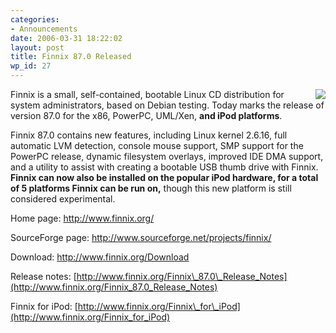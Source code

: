 ```yaml
---
categories:
- Announcements
date: 2006-03-31 18:22:02
layout: post
title: Finnix 87.0 Released
wp_id: 27
---
```

[<img src="/blog-media/2008/06/finnix-ipod-300x267.jpg" align="right" border="0" />](http://www.finnix.org/Finnix_for_iPod)Finnix is a small, self-contained, bootable Linux CD distribution for system administrators, based on Debian testing. Today marks the release of version 87.0 for the x86, PowerPC, UML/Xen, **and iPod platforms**. 

Finnix 87.0 contains new features, including Linux kernel 2.6.16, full automatic LVM detection, console mouse support, SMP support for the PowerPC release, dynamic filesystem overlays, improved IDE DMA support, and a utility to assist with creating a bootable USB thumb drive with Finnix. **Finnix can now also be installed on the popular iPod hardware, for a total of 5 platforms Finnix can be run on,** though this new platform is still considered experimental.

Home page: <http://www.finnix.org/>
  
SourceForge page: <http://www.sourceforge.net/projects/finnix/>
  
Download: <http://www.finnix.org/Download>
  
Release notes: [http://www.finnix.org/Finnix\_87.0\_Release_Notes](http://www.finnix.org/Finnix_87.0_Release_Notes)
  
Finnix for iPod: [http://www.finnix.org/Finnix\_for\_iPod](http://www.finnix.org/Finnix_for_iPod)
